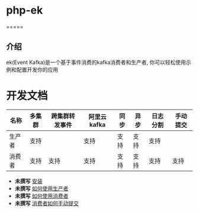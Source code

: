 # php-ek

=====

介绍
----

ek(Event Kafka)是一个基于事件消费的kafka消费者和生产者, 你可以轻松使用示例和配置开发你的应用

开发文档
=====

|  名称     | 多集群   | 跨集群转发事件 | 阿里云kafka | 同步 | 异步 | 日志分割 | 手动提交|
| -------  |:--------:| ------------| ----------- | --- | ---- | ------- | ------ |
| 生产者    | 支持     |              | 支持        | 支持 | 支持 | 支持    |     |
| 消费者    | 支持     | 支持          | 支持       | 支持 | 支持  | 支持    | 支持|


* **未撰写** [安装](docs/install.md)
* **未撰写** [如何使用生产者](docs/producers_config.md)
* **未撰写** [如何使用消费者](docs/consumers_config.md)
* **未撰写** [消费者如何手动提交](docs/consumers_config.md)

